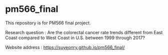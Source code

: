 # pm566_final

This repository is for PM566 final project.

Research question : Are the colorectal cancer rate trends different from East Coast compared to West Coast in U.S. between 1999 through 2017?

Website address : https://suyeonry.github.io/pm566_final/
